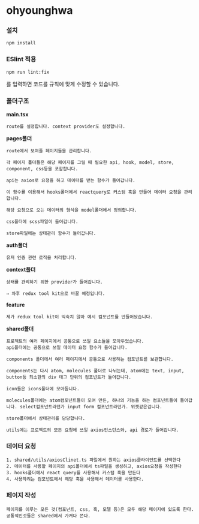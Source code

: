 # ohyounghwa

### 설치

    npm install

### ESlint 적용

    npm run lint:fix

를 입력하면 코드를 규칙에 맞게 수정할 수 있습니다.

### 폴더구조

**main.tsx**

    route를 설정합니다. context provider도 설정합니다.

**pages폴더**

    route에서 보여줄 페이지들을 관리합니다.

    각 페이지 폴더들은 해당 페이지를 그릴 때 필요한 api, hook, model, store, component, css등을 포함합니다.

    api는 axios로 요청을 하고 데이터를 받는 함수가 들어갑니다.

    이 함수를 이용해서 hooks폴더에서 reactquery로 커스텀 훅을 만들어 데이터 요청을 관리합니다.

    해당 요청으로 오는 데이터의 형식을 model폴더에서 정의합니다.

    css폴더에 scss파일이 들어갑니다.

    store파일에는 상태관리 함수가 들어갑니다.

**auth폴더**

    유저 인증 관련 로직을 처리합니다.

**context폴더**

    상태를 관리하기 위한 provider가 들어갑니다.

    ⇒ 차후 redux tool kit으로 바꿀 예정입니다.

**feature**

    제가 redux tool kit이 익숙치 않아 예시 컴포넌트를 만들어놨습니다.

**shared폴더**

    프로젝트의 여러 페이지에서 공통으로 쓰일 요소들을 모아두었습니다.
    api폴더에는 공통으로 쓰일 데이터 요청 함수가 들어갑니다.

    components 폴더에서 여러 페이지에서 공통으로 사용하는 컴포넌트를 보관합니다.

    components는 다시 atom, molecules 폴더로 나뉘는데, atom에는 text, input, button등 최소한의 div 태그 단위의 컴포넌트가 들어갑니다.

    icon들은 icons폴더에 모아둡니다.

    molecules폴더에는 atom컴포넌트들이 모여 만든, 하나의 기능을 하는 컴포넌트들이 들어갑니다. select컴포넌트라던가 input form 컴포넌트라던가. 위젯같은겁니다.

    store폴더에서 상태관리를 담당합니다.

    utils에는 프로젝트의 모든 요청에 쓰일 axios인스턴스와, api 경로가 들어갑니다.

### 데이터 요청

    1. shared/utils/axiosClinet.ts 파일에서 원하는 axios클라이언트를 선택한다
    2. 데이터를 사용할 페이지의 api폴더에서 ts파일을 생성하고, axios요청을 작성한다
    3. hooks폴더에서 react query를 사용해서 커스텀 훅을 만든다
    4. 사용하려는 컴포넌트에서 해당 훅을 사용해서 데이터를 사용한다.

### 페이지 작성

    페이지를 이루는 모든 것(컴포넌트, css, 훅, 모델 등)은 모두 해당 페이지에 있도록 한다. 공통적인것들은 shared에서 가져다 쓴다.
